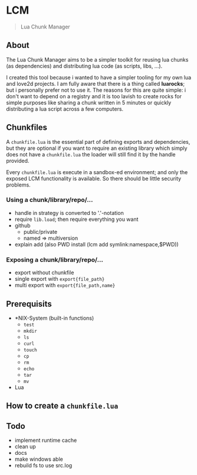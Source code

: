 # LCM

> Lua Chunk Manager 

## About

The Lua Chunk Manager aims to be a simpler toolkit for reusing lua chunks
(as dependencies) and distributing lua code (as scripts, libs, ...).

I created this tool because i wanted to have a simpler tooling for my own lua
and love2d projects. I am fully aware that there is a thing
called **luarocks**; but i personally prefer not to use it. The reasons for
this are quite simple: i don't want to depend on a registry and it is too
lavish to create rocks for simple purposes like sharing a chunk written in 5
minutes or quickly distributing a lua script across a few computers.

## Chunkfiles

A `chunkfile.lua` is the essential part of defining exports and dependencies,
but they are optional if you want to require an existing library which simply
does not have a `chunkfile.lua` the loader will still find it by the handle
provided.

Every `chunkfile.lua` is execute in a sandbox-ed environment; and only the
exposed LCM functionality is available. So there should be little
security problems.

### Using a chunk/library/repo/...

- handle in strategy is converted to '.'-notation
- require `lib.load`; then require everything you want
- github
	- public/private
	- named => multiversion
- explain add (also PWD install (lcm add symlink:namespace,$PWD))

### Exposing a chunk/library/repo/...

- export without chunkfile
- single export with `export{file_path}`
- multi export with `export{file_path,name}`

## Prerequisits

- *NIX-System (built-in functions)
	- `test`
	- `mkdir`
	- `ls`
	- `curl`
	- `touch`
	- `cp`
	- `rm`
	- `echo`
	- `tar`
	- `mv`
- Lua

## How to create a `chunkfile.lua`


## Todo

- implement runtime cache
- clean up
- docs
- make windows able
- rebuild fs to use src.log
